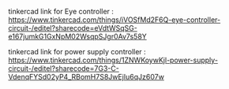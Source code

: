 tinkercad link for Eye controller : https://www.tinkercad.com/things/iVOSfMd2F6Q-eye-controller-circuit-/editel?sharecode=eVdtWSqSG-e167jumkG1GxNpM02WsqpSJgr0Av7s58Y


tinkercad link for power supply controller : https://www.tinkercad.com/things/1ZNWKoywKjl-power-supply-circuit-/editel?sharecode=7G3-C-VdenqFYSd02yP4_RBomH7S8JwEjIu6qJz607w
